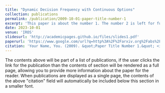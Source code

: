 ```yaml
---
title: "Dynamic Decision Frequency with Continuous Options"
collection: publications
permalink: /publication/2009-10-01-paper-title-number-1
excerpt: 'This paper is about the number 1. The number 2 is left for future work.'
date: 2023-10-01
venue: 'IROS'
slidesurl: 'http://academicpages.github.io/files/slides1.pdf'
paperurl: 'https://www.google.com/url?q=http%3A%2F%2Farxiv.org%2Fabs%2F2212.04407&sa=D'
citation: 'Your Name, You. (2009). &quot;Paper Title Number 1.&quot; <i>Journal 1</i>. 1(1).'
---
```


The contents above will be part of a list of publications, if the user clicks the link for the publication than the contents of section will be rendered as a full page, allowing you to provide more information about the paper for the reader. When publications are displayed as a single page, the contents of the above "citation" field will automatically be included below this section in a smaller font.
